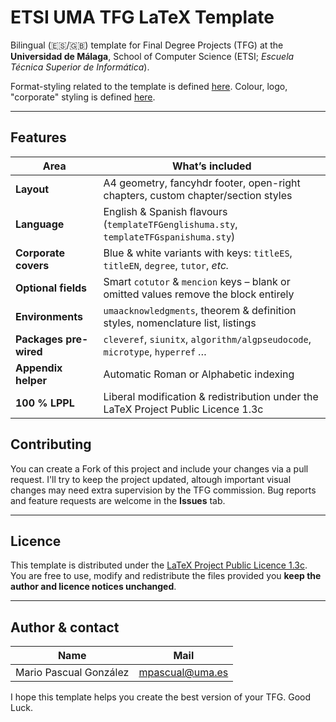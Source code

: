 # ETSI UMA TFG LaTeX Template

Bilingual (🇪🇸/🇬🇧) template for Final Degree Projects (TFG) at the **Universidad de Málaga**, School of Computer Science (ETSI; *Escuela Técnica Superior de Informática*).  

Format-styling related to the template is defined [here](https://www.uma.es/etsi-informatica/info/72589/tfg-memoria-y-defensa/). Colour, logo, "corporate" styling is defined [here](https://www.uma.es/media/files/ResumenNormasdeIdentidadvisualB.pdf).

---

## Features

| Area                 | What’s included                                                                       |
|----------------------|---------------------------------------------------------------------------------------|
| **Layout**           | A4 geometry, fancyhdr footer, open-right chapters, custom chapter/section styles      |
| **Language**         | English & Spanish flavours (`templateTFGenglishuma.sty`, `templateTFGspanishuma.sty`) |
| **Corporate covers** | Blue & white variants with keys: `titleES`, `titleEN`, `degree`, `tutor`, *etc.*      |
| **Optional fields**  | Smart `cotutor` & `mencion` keys – blank or omitted values remove the block entirely  |
| **Environments**     | `umaacknowledgments`, theorem & definition styles, nomenclature list, listings        |
| **Packages pre-wired** | `cleveref`, `siunitx`, `algorithm/algpseudocode`, `microtype`, `hyperref` *…*       |
| **Appendix helper**  | Automatic Roman or Alphabetic indexing                                                |
| **100 % LPPL**       | Liberal modification & redistribution under the LaTeX Project Public Licence 1.3c     |


## Contributing

You can create a Fork of this project and include your changes via a pull request. I'll try to keep the project updated, altough important visual changes may need extra supervision by the TFG commission. Bug reports and feature requests are welcome in the **Issues** tab.

---

## Licence

This template is distributed under the
[LaTeX Project Public Licence 1.3c](https://www.latex-project.org/lppl/).
You are free to use, modify and redistribute the files
provided you **keep the author and licence notices unchanged**.

---

## Author & contact

| Name                   | Mail                                      |
| ---------------------- | ----------------------------------------- |
| Mario Pascual González | [mpascual@uma.es](mailto:mpascual@uma.es) |

I hope this template helps you create the best version of your TFG. Good Luck.

